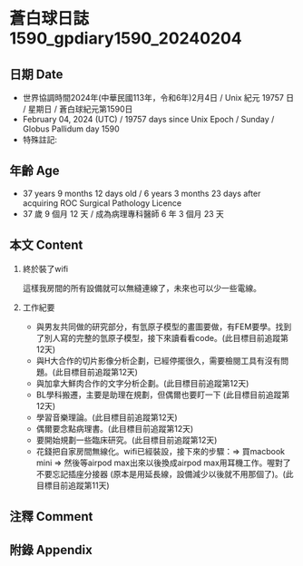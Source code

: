 [_metadata_:encoding]: - "utf-8"
[_metadata_:language]: - "zh-Hant-TW"
[_metadata_:fileformat]: - "markdown"
[_metadata_:MIME_type]: - "text/plain"
[_metadata_:markdown_version]: - "commonmark version 0.30"
[_metadata_:markdown_spec]: - "https://spec.commonmark.org/0.30/"

# 蒼白球日誌1590_gpdiary1590_20240204 #

## 日期 Date ##

* 世界協調時間2024年(中華民國113年，令和6年)2月4日 / Unix 紀元 19757 日 / 星期日 / 蒼白球紀元第1590日
* February 04, 2024 (UTC) / 19757 days since Unix Epoch / Sunday / Globus Pallidum day 1590
* 特殊註記:

## 年齡 Age ##

* 37 years 9 months 12 days old / 6 years 3 months 23 days after acquiring ROC Surgical Pathology Licence
* 37 歲 9 個月 12 天 / 成為病理專科醫師 6 年 3 個月 23 天

## 本文 Content ##

1. 終於裝了wifi

    這樣我房間的所有設備就可以無縫連線了，未來也可以少一些電線。
    
2. 工作紀要

   - 與男友共同做的研究部分，有氫原子模型的畫圖要做，有FEM要學。找到了別人寫的完整的氫原子模型，接下來讀看看code。(此目標目前追蹤第12天)
   - 與H大合作的切片影像分析企劃，已經停擺很久，需要檢閱工具有沒有問題。(此目標目前追蹤第12天)
   - 與加拿大鮮肉合作的文字分析企劃。(此目標目前追蹤第12天)
   - BL學科搬遷，主要是助理在規劃，但偶爾也要盯一下 (此目標目前追蹤第12天)
   - 學習音樂理論。(此目標目前追蹤第12天)
   - 偶爾要念點病理書。(此目標目前追蹤第12天)
   - 要開始規劃一些臨床研究。(此目標目前追蹤第12天)
   - 花錢把自家房間無線化。wifi已經裝設，接下來的步驟：=> 買macbook mini => 然後等airpod max出來以後換成airpod max用耳機工作。喔對了不要忘記插座分接器 (原本是用延長線，設備減少以後就不用那個了)。(此目標目前追蹤第11天)


## 注釋 Comment ##


## 附錄 Appendix ##

